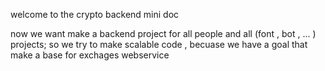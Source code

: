 welcome to the crypto backend mini doc

now we want make a backend project for all people and all (font , bot , ... ) projects;
so we try to make scalable code , becuase we have a goal that make a base for exchages webservice

